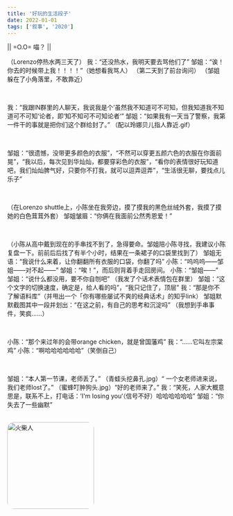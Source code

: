```yaml
---
title: '好玩的生活段子'
date: 2022-01-01
tags: ['叙事', '2020']
---
```


|| =O.O= 喵？ ||

（Lorenzo停热水两三天了）
我：“还没热水，我明天要去骂他们了”
邹姐：“诶！你去的时候带上我！！！！”（她想看我骂人）
（第二天到了前台询问）
（邹姐躲在了小角落里，不敢靠近）

<br/>

我：“我跟IN群里的人聊天，我说我是个’虽然我不知道可不可知，但我知道我不知道可不可知‘论者，即’知不知可不可知论者‘”
邹姐：“如果我有一天当了警察，我第一件干的事就是把你们这个群给封了。”
（配以玲娜贝儿指人靠近.gif）

<br/>

邹姐：“很遗憾，没带更多颜色的衣服”，“不然可以穿更五颜六色的衣服在你面前晃”，“我以后，每次见到华灿灿，都要穿彩色的衣服”，“看你的表情很好玩知道吧，我们灿灿脾气好，只要你不打我，就可以逗弄逗弄”，“生活很无聊，要找点儿乐子”

<br/>

（在Lorenzo shuttle上，小陈坐在我旁边，摸了摸我的黑色丝绒外套，我摸了摸她的白色茸茸外套）
邹姐皱眉：“你俩在我面前公然秀恩爱！”

<br/>

（小陈从高中戴到现在的手串找不到了，急得要命。邹姐陪小陈寻找，我建议小陈复盘一下。前前后后找了有半个小时，结果在一条裙子的口袋里找到了）
邹姐无语：“我说什么来着，让你翻翻所有衣服的口袋，你翻了吗”
小陈：“呜呜呜——邹姐——对不起——”
邹姐：“唉！”，而后则背着手走回房间。
小陈：“邹姐——”
邹姐：“说什么都没用，要不你自刎吧”
（我发了个话术表情包在群里）
邹姐：“这个文字的切换速度，确定是，给人看的吗”，“我只记住了，顶层”
我：“那是你不了解语料库”（并甩出一个「你有哪些屡试不爽的经典话术」的知乎link）
邹姐默默截图其中一段并划出：“在这之前，有自己的思考和沉淀吗”
（我想到手串事件，笑疯……）

<br/>

小陈：“那个来过年的会带orange chicken，就是曾国藩鸡”
我：“……它叫左宗棠鸡”
小陈：“啊哈哈哈哈哈哈”（笑倒自己）

<br/>

邹姐：“本人第一节课，老师丢了。” （青蛙头挖鼻孔.jpg）“ 一个女老师进来说，我们老师lost了。”  （蜜蜂叮肿狗头.jpg）“好的老师来了。”
我：“笑死，人家大概意思是，联系不上，打电话：’I'm losing you‘（信号不好）哈哈哈哈哈哈”
邹姐：“你失去了一些幽默”

<br/>

<img src="/hello-world/pics/火柴人.gif" alt="火柴人" width="200" style="margin: auto; border-radius: 15px"/>

